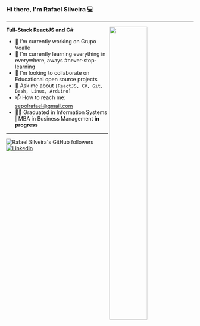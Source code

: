 ### Hi there, I'm Rafael Silveira 💻

---
<img align="right" width="45%" height="auto" position="absolute" margin="auto" src="https://www.mygo.ge/uploads/blog/1584023795.jpg">

**Full-Stack ReactJS and C#**

- 💼 I’m currently working on Grupo Voalle
- 🚀 I’m currently learning everything in everywhere, aways #never-stop-learning
- 👯 I’m looking to collaborate on Educational open source projects
- 💬 Ask me about `[ReactJS, C#, Git, Bash, Linux, Arduino]`
- 📫 How to reach me: sepolrafael@gmail.com
- 👨‍🎓 Graduated in Information Systems | MBA in Business Management **in progress** 

<!-- <p align='center'>
    <img src="https://github-readme-stats.vercel.app/api?username=RafaelLSilveira&show_icons=true&theme=tokyonight">
</p> -->

---
![Rafael Silveira's GitHub followers](https://img.shields.io/github/followers/RafaelLSilveira?style=flat&labelColor=0D0D0D&logo=Github&Color=white)
[![Linkedin](https://img.shields.io/badge/-LinkedIn-0D0D0D?style=flat&labelColor=0D0D0D&logo=Linkedin&Color=white)](https://www.linkedin.com/in/rafaellsilveira)
